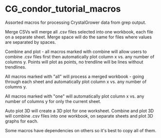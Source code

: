 # CG_condor_tutorial_macros
Assorted macros for processing CrystalGrower data from grep output.


Merge CSVs will merge all .csv files selected into one workbook, each file on a separate sheet.
Merge space will do the same for files where values are separated by spaces.

Combine and plot - all macros marked with combine will allow users to combine .csv files first then automatically plot column x vs. any number of columns y.
Points will plot as points, no trendline will be lines without trendlines.

All macros marked with "all" will process a merged workbook - going through each sheet and automatically plot column x vs. any number of columns y.

All macros marked with "one" will automatically plot column x vs. any number of columns y for only the current sheet.

Auto plot 3D will create a 3D plot for one worksheet.
Combine and plot 3D will combine .csv files into one workbook, on separate sheets and plot 3D graphs for each.

Some macros have dependencies on others so it's best to copy all of them.
